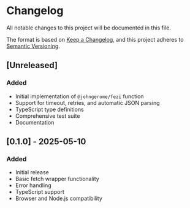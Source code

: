 # Changelog

All notable changes to this project will be documented in this file.

The format is based on [Keep a Changelog](https://keepachangelog.com/en/1.0.0/),
and this project adheres to [Semantic Versioning](https://semver.org/spec/v2.0.0.html).

## [Unreleased]

### Added
- Initial implementation of `@johngerome/fezi` function
- Support for timeout, retries, and automatic JSON parsing
- TypeScript type definitions
- Comprehensive test suite
- Documentation

## [0.1.0] - 2025-05-10

### Added
- Initial release
- Basic fetch wrapper functionality
- Error handling
- TypeScript support
- Browser and Node.js compatibility
